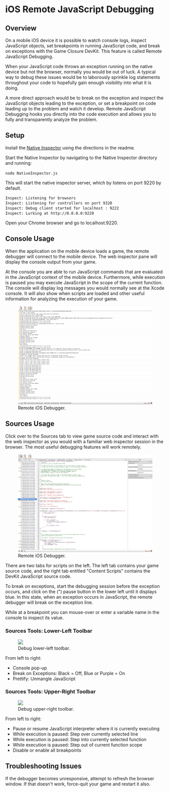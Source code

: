 # iOS Remote JavaScript Debugging

## Overview

On a mobile iOS device it is possible to watch console logs, inspect JavaScript
objects, set breakpoints in running JavaScript code, and break on exceptions
with the Game Closure DevKit.  This feature is called Remote JavaScript
Debugging.

When your JavaScript code throws an exception running on the native device but
not the browser, normally you would be out of luck.  A typical way to debug
these issues would be to laborously sprinkle log statements throughout your
code to hopefully gain enough visibility into what it is doing.

A more direct approach would be to break on the exception and inspect the
JavaScript objects leading to the exception, or set a breakpoint on code
leading up to the problem and watch it develop.  Remote JavaScript Debugging
hooks you directly into the code execution and allows you to fully and
transparently analyze the problem.

## Setup

Install the [Native Inspector](https://github.com/gameclosure/nativeinspector)
using the directions in the readme.

Start the Native Inspector by navigating to the Native Inspector directory
and running:

`node NativeInspector.js`


This will start the native inspector server, which by listens on port 9220
by default.
~~~
Inspect: Listening for browsers
Inspect: Listening for controllers on port 9320
Inspect: Debug client started for localhost : 9222
Inspect: Lurking at http://0.0.0.0:9220
~~~

Open your Chrome browser and go to localhost:9220.

## Console Usage

When the application on the mobile device loads a game, the remote debugger will
connect to the mobile device.  The web inspector pane will display the console
output from your game.

At the console you are able to run JavaScript commands that are evaluated in
the JavaScript context of the mobile device.  Furthermore, while execution is
paused you may execute JavaScript in the scope of the current function.  The
console will display log messages you would normally see at the Xcode console.
It will also show when scripts are loaded and other useful information for
analyzing the execution of your game.

<div class="figure-wrapper">
<figure>
<img src="./assets/ios/ios-debugger-console.png" />
<figcaption>Remote iOS Debugger.</figcaption>
</figure>
</div>

## Sources Usage

Click over to the Sources tab to view game source code and interact with the
web inspector as you would with a familiar web inspector session in the
browser.  The most useful debugging features will work remotely.

<div class="figure-wrapper">
<figure>
<img src="./assets/ios/ios-debugger-source.png" />
<figcaption>Remote iOS Debugger.</figcaption>
</figure>
</div>

There are two tabs for scripts on the left.  The left tab contains your game
source code, and the right tab entitled "Content Scripts" contains the DevKit
JavaScript source code.

To break on exceptions, start the debugging session before the exception
occurs, and click on the (") pause button in the lower left until it displays
blue.  In this state, when an exception occurs in JavaScript, the remote
debugger will break on the exception line.

While at a breakpoint you can mouse-over or enter a variable name in the
console to inspect its value.

### Sources Tools: Lower-Left Toolbar

<div class="figure-wrapper">
<figure>
<img src="./assets/ios/ios-debugger-left-tools.png" />
<figcaption>Debug lower-left toolbar.</figcaption>
</figure>
</div>

From left to right:

+ Console pop-up
+ Break on Exceptions: Black = Off, Blue or Purple = On
+ Prettify: Unmangle JavaScript

### Sources Tools: Upper-Right Toolbar

<div class="figure-wrapper">
<figure>
<img src="./assets/ios/ios-debugger-right-tools.png" />
<figcaption>Debug upper-right toolbar.</figcaption>
</figure>
</div>

From left to right:

+ Pause or resume JavaScript interpreter where it is currently executing
+ While execution is paused: Step over currently selected line
+ While execution is paused: Step into currently selected function
+ While execution is paused: Step out of current function scope
+ Disable or enable all breakpoints

## Troubleshooting Issues

If the debugger becomes unresponsive, attempt to refresh the browser window.
If that doesn't work, force-quit your game and restart it also.

